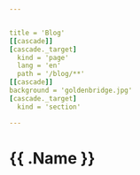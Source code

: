 ```yaml
---


title = 'Blog'
[[cascade]]
[cascade._target]
  kind = 'page'
  lang = 'en'
  path = '/blog/**'
[[cascade]]
background = 'goldenbridge.jpg'
[cascade._target]
  kind = 'section'

---
```


<h1> {{ .Name }} </h1>

